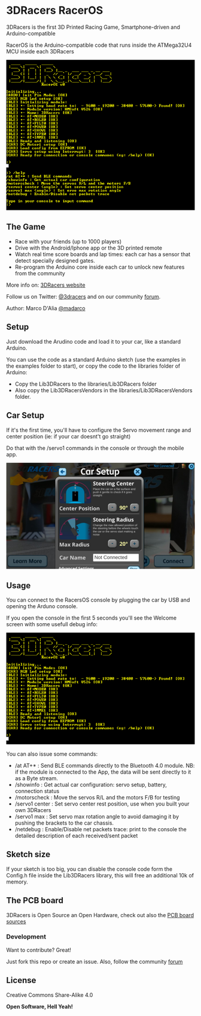 # 3DRacers RacerOS
3DRacers is the first 3D Printed Racing Game, Smartphone-driven and Arduino-compatible

RacerOS is the Arduino-compatible code that runs inside the ATMega32U4 MCU inside each 3DRacers

![Alt text](/photos/shell-help.png?raw=true "3DRacers RacerOS screen")

## The Game

- Race with your friends (up to 1000 players)
- Drive with the Android/Iphone app or the 3D printed remote
- Watch real time score boards and lap times: each car has a sensor that detect specially designed gates.
- Re-program the Arduino core inside each car to unlock new features from the community

More info on: [3DRacers website]

Follow us on Twitter: [@3dracers] and on our community [forum].

Author: Marco D'Alia [@madarco]

## Setup

Just download the Arudino code and load it to your car, like a standard Arduino.

You can use the code as a standard Arduino sketch (use the examples in the examples folder to start), or copy the code to the libraries folder of Arduino:

- Copy the Lib3DRacers to the libraries/Lib3DRacers folder
- Also copy the Lib3DRacersVendors in the libraries/Lib3DRacersVendors folder.

## Car Setup

If it's the first time, you'll have to configure the Servo movement range and center position (ie: if your car doesnt't go straight)

Do that with the /servo1 commands in the console or through the mobile app.

![Alt text](/photos/app-car_setup.jpg?raw=true "3DRacers App car setup")

## Usage

You can connect to the RacersOS console by plugging the car by USB and opening the Arduno console.

If you open the console in the first 5 seconds you'll see the Welcome screen with some usefull debug info:

![Alt text](/photos/shell-welcome.png?raw=true "3DRacers welcome screen")

You can also issue some commands:

- /at AT+* : Send BLE commands directly to the Bluetooth 4.0 module. NB: if the module is connected to the App, the data will be sent directly to it as a Byte stream.
- /showinfo : Get actual car configuration: servo setup, battery, connection status
- /motorscheck : Move the servos R/L and the motors F/B for testing
- /servo1 center <angle> : Set servo center rest position, use when you built your own 3DRacers
- /servo1 max <angle> : Set servo max rotation angle to avoid damaging it by pushing the brackets to the car chassis.
- /netdebug : Enable/Disable net packets trace: print to the console the detailed description of each received/sent packet

## Sketch size

If your sketch is too big, you can disable the console code form the Config.h file inside the Lib3DRacers library, this will free an additional 10k of memory.

## The PCB board

3DRacers is Open Source an Open Hardware, check out also the [PCB board sources]

### Development

Want to contribute? Great!

Just fork this repo or create an issue.
Also, follow the community [forum]

License
----

Creative Commons Share-Alike 4.0


**Open Software, Hell Yeah!**

[//]: # (These are reference links used in the body of this note and get stripped out when the markdown processor does it's job. There is no need to format nicely because it shouldn't be seen. Thanks SO - http://stackoverflow.com/questions/4823468/store-comments-in-markdown-syntax)


   [forum]: <http://forum.3dracers.com>
   [Lib3DRacers repository]: <https://github.com/3DRacers/Lib3DRacers>
   [3DRacers website]: <http://www.3dracers.com>
   [@madarco]: <http://twitter.com/madarco>
   [@3dracers]: <http://twitter.com/3dracers>
   [PCB board sources]: <https://github.com/3DRacers/PilotBoard>





